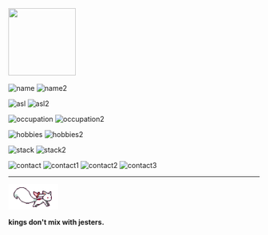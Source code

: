 <img align="up" src="https://i.imgur.com/bYOs4pq.jpg" width="135" height="135" />

![name](https://img.shields.io/static/v1?label=&message=Name%3A&color=111&style=flat-square)
![name2](https://img.shields.io/static/v1?label=&message=Haykkonen%20R.&color=555&style=flat-square)

![asl](https://img.shields.io/static/v1?label=&message=A%2FS%2FL%3A&color=111&style=flat-square)
![asl2](https://img.shields.io/static/v1?label=&message=18%2C%20male%2C%20Brazil&color=555&style=flat-square)

![occupation](https://img.shields.io/static/v1?label=&message=Occupation%3A&color=111&style=flat-square)
![occupation2](https://img.shields.io/static/v1?label=&message=student%2C%20java/python/javascript%20%20developer&color=555&style=flat-square)

![hobbies](https://img.shields.io/static/v1?label=&message=Hobbies%3A&color=111&style=flat-square)
![hobbies2](https://img.shields.io/static/v1?label=&message=automation%2C%20devops%20engineering&color=555&style=flat-square)

![stack](https://img.shields.io/static/v1?label=&message=Stack%3A&color=111&style=flat-square)
![stack2](https://img.shields.io/static/v1?label=&message=flexible&color=555&style=flat-square)

![contact](https://img.shields.io/static/v1?label=&message=Contact%3A&color=111&style=flat-square)
![contact1](https://img.shields.io/static/v1?logo=github&label=&message=CeCeloz&color=555&logoColor=AAA&style=flat-square)
![contact2](https://img.shields.io/static/v1?logo=gmail&label=&message=haykkonenhr@gmail.com&color=555&logoColor=AAA&style=flat-square)
![contact3](https://img.shields.io/static/v1?logo=discord&label=&message=Celoz%230014&color=555&logoColor=AAA&style=flat-square)

-----


<img src="static/kyubey.gif"
  alt="madoka" width="100">
  

  
**kings don't mix with jesters.**
